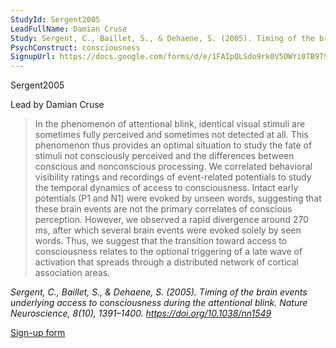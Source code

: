 ```yaml
---
StudyId: Sergent2005
LeadFullName: Damian Cruse
Study: Sergent, C., Baillet, S., & Dehaene, S. (2005). Timing of the brain events underlying access to consciousness during the attentional blink. Nature Neuroscience, 8(10), 1391–1400. https://doi.org/10.1038/nn1549
PsychConstruct: consciousness
SignupUrl: https://docs.google.com/forms/d/e/1FAIpQLSdo9rk0V5OWYi0TB9T9JouxFQ1E91Xe9arUauX5legz2e1iUA/viewform
---
```


 Sergent2005

Lead by Damian Cruse

> In the phenomenon of attentional blink, identical visual stimuli are sometimes fully perceived and sometimes not detected at all. This phenomenon thus provides an optimal situation to study the fate of stimuli not consciously perceived and the differences between conscious and nonconscious processing. We correlated behavioral visibility ratings and recordings of event-related potentials to study the temporal dynamics of access to consciousness. Intact early potentials (P1 and N1) were evoked by unseen words, suggesting that these brain events are not the primary correlates of conscious perception. However, we observed a rapid divergence around 270 ms, after which several brain events were evoked solely by seen words. Thus, we suggest that the transition toward access to consciousness relates to the optional triggering of a late wave of activation that spreads through a distributed network of cortical association areas.

<i>Sergent, C., Baillet, S., & Dehaene, S. (2005). Timing of the brain events underlying access to consciousness during the attentional blink. Nature Neuroscience, 8(10), 1391–1400. https://doi.org/10.1038/nn1549</i>

[Sign-up form](https://docs.google.com/forms/d/e/1FAIpQLSdo9rk0V5OWYi0TB9T9JouxFQ1E91Xe9arUauX5legz2e1iUA/viewform)